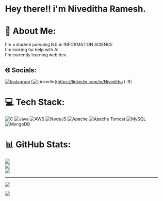 # Hey there!! i'm Niveditha Ramesh.
# 💫 About Me:
I'm a student pursuing B.E in INFORMATION SCIENCE<br>I'm looking for help with AI<br>I'm currently learning web dev.


## 🌐 Socials:
[![Instagram](https://img.shields.io/badge/Instagram-%23E4405F.svg?logo=Instagram&logoColor=white)](https://instagram.com/nivedithaa_gowda) [![LinkedIn](https://img.shields.io/badge/LinkedIn-%230077B5.svg?logo=linkedin&logoColor=white)](https://linkedin.com/in/Niveditha L R) 

# 💻 Tech Stack:
![C](https://img.shields.io/badge/c-%2300599C.svg?style=for-the-badge&logo=c&logoColor=white) ![Java](https://img.shields.io/badge/java-%23ED8B00.svg?style=for-the-badge&logo=openjdk&logoColor=white) ![AWS](https://img.shields.io/badge/AWS-%23FF9900.svg?style=for-the-badge&logo=amazon-aws&logoColor=white) ![NodeJS](https://img.shields.io/badge/node.js-6DA55F?style=for-the-badge&logo=node.js&logoColor=white) ![Apache](https://img.shields.io/badge/apache-%23D42029.svg?style=for-the-badge&logo=apache&logoColor=white) ![Apache Tomcat](https://img.shields.io/badge/apache%20tomcat-%23F8DC75.svg?style=for-the-badge&logo=apache-tomcat&logoColor=black) ![MySQL](https://img.shields.io/badge/mysql-4479A1.svg?style=for-the-badge&logo=mysql&logoColor=white) ![MongoDB](https://img.shields.io/badge/MongoDB-%234ea94b.svg?style=for-the-badge&logo=mongodb&logoColor=white)
# 📊 GitHub Stats:
![](https://github-readme-stats.vercel.app/api?username=Niveditha1320&theme=cobalt&hide_border=true&include_all_commits=true&count_private=false)<br/>
![](https://github-readme-streak-stats.herokuapp.com/?user=Niveditha1320&theme=cobalt&hide_border=true)<br/>
![](https://github-readme-stats.vercel.app/api/top-langs/?username=Niveditha1320&theme=cobalt&hide_border=true&include_all_commits=true&count_private=false&layout=compact)

---
[![](https://visitcount.itsvg.in/api?id=Niveditha1320&icon=0&color=0)](https://visitcount.itsvg.in)

<!-- Proudly created with GPRM ( https://gprm.itsvg.in ) -->
<a href="https://visitcount.itsvg.in">
  <img src="https://visitcount.itsvg.in/api?id=Niveditha1320&label=Profile%20Views&pretty=false" />
</a>
